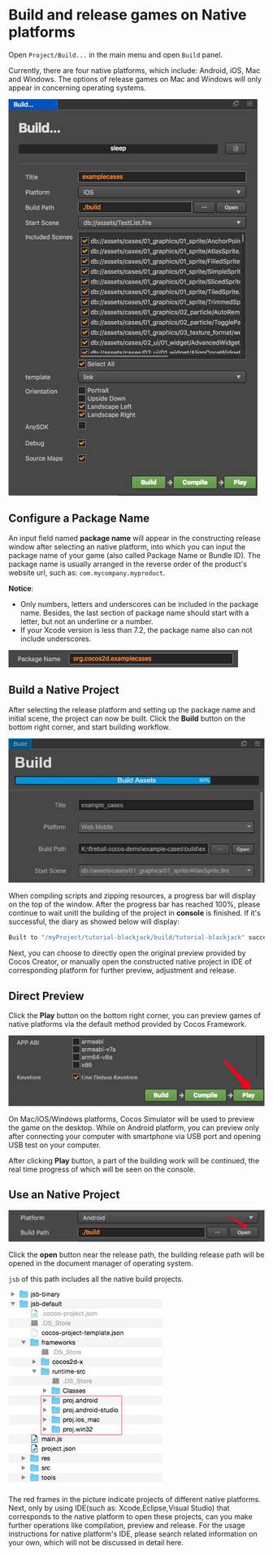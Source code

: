 # Build and release games on Native platforms

Open `Project/Build...` in the main menu and open `Build` panel.

Currently, there are four native platforms, which include: Android, iOS, Mac and Windows. The options of release games on Mac and Windows will only appear in concerning operating systems.

![native platform](publish-native/native_platform.png)

## Configure a Package Name

An input field named **package name** will appear in the constructing release window after selecting an native platform, into which you can input the package name of your game (also called Package Name or Bundle ID). The package name is usually arranged in the reverse order of the product's website url, such as: `com.mycompany.myproduct`.

**Notice**:

- Only numbers, letters and underscores can be included in the package name. Besides, the last section of package name should start with a letter, but not an underline or a number.
- If your Xcode version is less than 7.2, the package name also can not include underscores.

![package name](publish-native/package_name.png)

## Build a Native Project

After selecting the release platform and setting up the package name and initial scene, the project can now be built. Click the **Build** button on the bottom right corner, and start building workflow.

![build progress](publish-native/build_progress.png)

When compiling scripts and zipping resources, a progress bar will display on the top of the window. After the progress bar has reached 100%, please continue to wait unitl the building of the project in **console** is finished. If it's successful, the diary as showed below will display:

```bash
Built to "/myProject/tutorial-blackjack/build/tutorial-blackjack" successfully
```

Next, you can choose to directly open the original preview provided by Cocos Creator, or manually open the constructed native project in IDE of corresponding platform for further preview, adjustment and release.

## Direct Preview

Click the **Play** button on the bottom right corner, you can preview games of native platforms via the default method provided by Cocos Framework.

![preview](publish-native/preview.png)

On Mac/iOS/Windows platforms, Cocos Simulator will be used to preview the game on the desktop. While on Android platform, you can preview only after connecting your computer with smartphone via USB port and opening USB test on your computer.

After clicking **Play** button, a part of the building work will be continued, the real time progress of which will be seen on the console.

## Use an Native Project

![open project](publish-native/open_project.png)

Click the **open** button near the release path, the building release path will be opened in the document manager of operating system.

`jsb` of this path includes all the native build projects.

![native projects](publish-native/native_projects.png)

The red frames in the picture indicate projects of different native platforms. Next, only by using IDE(such as: Xcode,Eclipse,Visual Studio) that corresponds to the native platform to open these projects, can you make further operations like compilation, preview and release. For the usage instructions for native platform's IDE, please search related information on your own, which will not be discussed in detail here.




